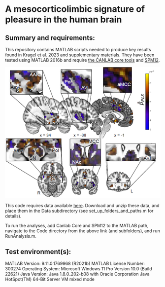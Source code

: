 # A mesocorticolimbic signature of pleasure in the human brain
Summary and requirements:
-------------------------
This repository contains MATLAB scripts needed to produce key results found in Kragel et al. 2023 and supplementary materials. 
They have been tested using MATLAB 2016b and require [the CANLAB core tools](https://github.com/canlab/CanlabCore) and [SPM12](https://www.fil.ion.ucl.ac.uk/spm/software/spm12/).

![Screenshot](PleasureSignature.png)

This code requires data available [here](https://osf.io/2znxp/). Download and unzip these data, and place them in the Data subdirectory (see set_up_folders_and_paths.m for details).

To run the analyses, add Canlab Core and SPM12 to the MATLAB path, navigate to the Code directory from the above link (and subfolders), and run RunAnalysis.m. 

Test environment(s):
--------------------
MATLAB Version: 9.11.0.1769968 (R2021b)
MATLAB License Number: 300274
Operating System: Microsoft Windows 11 Pro Version 10.0 (Build 22621)
Java Version: Java 1.8.0_202-b08 with Oracle Corporation Java HotSpot(TM) 64-Bit Server VM mixed mode

